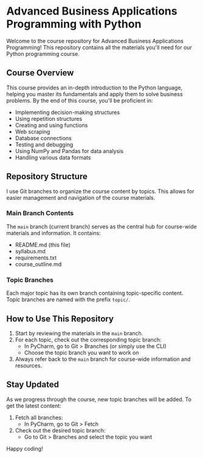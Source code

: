 # Advanced Business Applications Programming with Python

Welcome to the course repository for Advanced Business Applications Programming! This repository contains all the materials you'll need for our Python programming course.

## Course Overview

This course provides an in-depth introduction to the Python language, helping you master its fundamentals and apply them to solve business problems. By the end of this course, you'll be proficient in:

- Implementing decision-making structures
- Using repetition structures
- Creating and using functions
- Web scraping
- Database connections
- Testing and debugging
- Using NumPy and Pandas for data analysis
- Handling various data formats

## Repository Structure

I use Git branches to organize the course content by topics. This allows for easier management and navigation of the course materials.

### Main Branch Contents

The `main` branch (current branch) serves as the central hub for course-wide materials and information. It contains:

- README.md (this file)
- syllabus.md
- requirements.txt
- course_outline.md

### Topic Branches

Each major topic has its own branch containing topic-specific content. Topic branches are named with the prefix `topic/`.

## How to Use This Repository

1. Start by reviewing the materials in the `main` branch.
2. For each topic, check out the corresponding topic branch:
   - In PyCharm, go to Git > Branches (or simply use the CLI)
   - Choose the topic branch you want to work on
3. Always refer back to the `main` branch for course-wide information and resources.

## Stay Updated

As we progress through the course, new topic branches will be added. To get the latest content:

1. Fetch all branches:
   - In PyCharm, go to Git > Fetch
2. Check out the desired topic branch:
   - Go to Git > Branches and select the topic you want

 Happy coding!